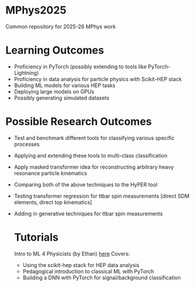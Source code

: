 # MPhys2025
Common repository for 2025-26 MPhys work

# Learning Outcomes
* Proficiency in PyTorch (possibly extending to tools like PyTorch-Lightning)
* Proficiency in data analysis for particle physics with Scikit-HEP stack
* Building ML models for various HEP tasks
* Deploying large models on GPUs
* Possibly generating simulated datasets

# Possible Research Outcomes
* Test and benchmark different tools for classifying various specific processes
* Applying and extending these tools to multi-class classification
* Apply masked transformer idea for reconstructing arbitrary heavy resonance particle kinematics
* Comparing both of the above techniques to the HyPER tool
* Testing transformer regression for ttbar spin measurements [direct SDM elements, direct top kinematics]
* Adding in generative techniques for ttbar spin measurements

  # Tutorials
  Intro to ML 4 Physicists (by Ethan) [here](https://github.com/els285/Intro2NN4Physics/tree/main)
  Covers:
    * Using the scikit-hep stack for HEP data analysis
    * Pedagogical introduction to classical ML with PyTorch
    * Building a DNN with PyTorch for signal/background classification

  
